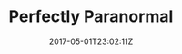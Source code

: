 ---
title: "Perfectly Paranormal"
site_link: "http://perfectlyparanormal.com/"
description: "Indie games & media production with a story"
location: "Hamar"
active: true
active_from: "2011-01-01"
active_to: ""
tags: []
date: "2017-05-01T23:02:11Z"
---
